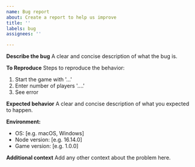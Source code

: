 ```yaml
---
name: Bug report
about: Create a report to help us improve
title: ''
labels: bug
assignees: ''

---
```


**Describe the bug**
A clear and concise description of what the bug is.

**To Reproduce**
Steps to reproduce the behavior:
1. Start the game with '...'
2. Enter number of players '....'
3. See error

**Expected behavior**
A clear and concise description of what you expected to happen.

**Environment:**
 - OS: [e.g. macOS, Windows]
 - Node version: [e.g. 16.14.0]
 - Game version: [e.g. 1.0.0]

**Additional context**
Add any other context about the problem here. 